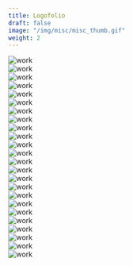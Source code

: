 ```yaml
---
title: Logofolio
draft: false
image: "/img/misc/misc_thumb.gif"
weight: 2
---
```


<div class="row">
    <div class="col-md-3 col-sm-4 col-xs-6">
        <img src="/img/misc/uha-5.jpg" alt="work" class="project-img">
    </div>
    <div class="col-md-3 col-sm-4 col-xs-6">
        <img src="/img/misc/uha-2.jpg" alt="work" class="project-img">
    </div>
    <div class="col-md-3 col-sm-4 col-xs-6">
        <img src="/img/misc/essexbrewery.jpg" alt="work" class="project-img">
    </div>
    <div class="col-md-3 col-sm-4 col-xs-6">
        <img src="/img/misc/uha-3.jpg" alt="work" class="project-img">
    </div>
    <div class="col-md-3 col-sm-4 col-xs-6">
        <img src="/img/misc/uha-4.jpg" alt="work" class="project-img">
    </div>
    <div class="col-md-3 col-sm-4 col-xs-6">
        <img src="/img/misc/uha-6.jpg" alt="work" class="project-img">
    </div>
    <div class="col-md-3 col-sm-4 col-xs-6">
        <img src="/img/misc/highlands-1.jpg" alt="work" class="project-img">
    </div>
    <div class="col-md-3 col-sm-4 col-xs-6">
        <img src="/img/misc/thyssenkrupp.jpg" alt="work" class="project-img">
    </div>
    <div class="col-md-3 col-sm-4 col-xs-6">
        <img src="/img/misc/essexbrewery-2.jpg" alt="work" class="project-img">
    </div>
    <div class="col-md-3 col-sm-4 col-xs-6">
        <img src="/img/misc/highlands-2.jpg" alt="work" class="project-img">
    </div>
    <div class="col-md-3 col-sm-4 col-xs-6">
        <img src="/img/misc/uha-1.jpg" alt="work" class="project-img">
    </div>
    <div class="col-md-3 col-sm-4 col-xs-6">
        <img src="/img/misc/highlands-3.jpg" alt="work" class="project-img">
    </div>
    <div class="col-md-3 col-sm-4 col-xs-6">
        <img src="/img/misc/lumo.jpg" alt="work" class="project-img">
    </div>
    <div class="col-md-3 col-sm-4 col-xs-6">
        <img src="/img/misc/cb1.jpg" alt="work" class="project-img">
    </div>
    <div class="col-md-3 col-sm-4 col-xs-6">
        <img src="/img/misc/wbtb_2.jpg" alt="work" class="project-img">
    </div>
    <div class="col-md-3 col-sm-4 col-xs-6">
        <img src="/img/misc/wbtb_1.jpg" alt="work" class="project-img">
    </div>
    <div class="col-md-3 col-sm-4 col-xs-6">
        <img src="/img/misc/cb2.jpg" alt="work" class="project-img">
    </div>
    <div class="col-md-3 col-sm-4 col-xs-6">
        <img src="/img/misc/cb3.jpg" alt="work" class="project-img">
    </div>
    <div class="col-md-3 col-sm-4 col-xs-6">
        <img src="/img/misc/mg1.jpg" alt="work" class="project-img">
    </div>
    <div class="col-md-3 col-sm-4 col-xs-6">
        <img src="/img/misc/mg2.jpg" alt="work" class="project-img">
    </div>
    <div class="col-md-3 col-sm-4 col-xs-6">
        <img src="/img/misc/miscommunication.jpg" alt="work" class="project-img">
    </div>
    <div class="col-md-3 col-sm-4 col-xs-6">
        <img src="/img/misc/azmonogram.jpg" alt="work" class="project-img">
    </div>
    <div class="col-md-3 col-sm-4 col-xs-6">
        <img src="/img/misc/amped-icon.jpg" alt="work" class="project-img">
    </div>
    <div class="col-md-3 col-sm-4 col-xs-6">
        <img src="/img/misc/mykri.jpg" alt="work" class="project-img">
    </div>
</div>
